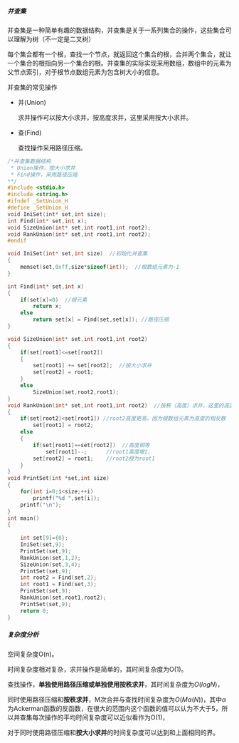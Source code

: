 ##### 并查集

并查集是一种简单有趣的数据结构，并查集是关于一系列集合的操作，这些集合可以理解为树（不一定是二叉树）

每个集合都有一个根，查找一个节点，就返回这个集合的根，合并两个集合，就让一个集合的根指向另一个集合的根。并查集的实际实现采用数组，数组中的元素为父节点索引，对于根节点数组元素为包含树大小的信息。

并查集的常见操作

- 并(Union)

  求并操作可以按大小求并，按高度求并，这里采用按大小求并。

- 查(Find)

  查找操作采用路径压缩。

```c
/*并查集数据结构
 * Union操作，按大小求并
 * Find操作，采用路径压缩
**/
#include <stdio.h>
#include <string.h>
#ifndef _SetUnion_H
#define _SetUnion_H
void IniSet(int* set,int size);
int Find(int* set,int x);
void SizeUnion(int* set,int root1,int root2);
void RankUnion(int* set,int root1,int root2);
#endif

void IniSet(int* set,int size)  //初始化并查集
{
    memset(set,0xff,size*sizeof(int));  //根数组元素为-1
}

int Find(int* set,int x)
{
    if(set[x]<0)  //根元素
        return x;
    else
        return set[x] = Find(set,set[x]); //路径压缩
}

void SizeUnion(int* set,int root1,int root2)
{
    if(set[root1]<=set[root2])  
    {
        set[root1] += set[root2];  //按大小求并
        set[root2] = root1;   
    }
    else
        SizeUnion(set,root2,root1);
}
void RankUnion(int* set,int root1,int root2)  //按秩（高度）求并，这里的高度是一个估算高度（秩）,不是真实高度
{
    if(set[root2]<set[root1]) //root2高度更高，因为根数组元素为高度的相反数 
        set[root1] = root2;
    else
    {
        if(set[root1]==set[root2])  //高度相等
            set[root1]--;      //root1高度增1，
        set[root2] = root1;    //root2根为root1
    }
}
void PrintSet(int *set,int size)
{
    for(int i=0;i<size;++i)
        printf("%d ",set[i]);
    printf("\n");
}
int main()
{
    
    int set[9]={0};
    IniSet(set,9);
    PrintSet(set,9);
    RankUnion(set,1,2);
    SizeUnion(set,3,4);
    PrintSet(set,9);
    int root2 = Find(set,2);
    int root1 = Find(set,3);
    PrintSet(set,9);
    RankUnion(set,root1,root2);
    PrintSet(set,9);
    return 0;
}
```

##### 复杂度分析

空间复杂度O(n)。

时间复杂度相对复杂，求并操作是简单的，其时间复杂度为O(1)。

查找操作，**单独使用路径压缩或单独使用按秩求并**，其时间复杂度为$O(logN)$，

同时使用路径压缩和**按秩求并**，M次合并与查找时间复杂度为$O(M\alpha(N))$，其中$\alpha$为Ackerman函数的反函数，在很大的范围内这个函数的值可以认为不大于5，所以并查集每次操作的平均时间复杂度可以近似看作为O(1)，

对于同时使用路径压缩和**按大小求并**的时间复杂度可以达到和上面相同的界。